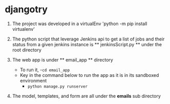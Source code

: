 # djangotry

1. The project was developed in a virtualEnv 'python -m pip install virtualenv'

2. The python script that leverage Jenkins api to get a list of jobs and their status
from a given jenkins instance is ** jenkinsScript.py ** under the root directory

3. The web app is under ** email_app ** directory
	+ To run it, 
		-`cd email_app `
	+ Key in the command below to run the app as it is in its sandboxed environment
		- `python manage.py runserver`
		
4. The model, templates, and form are all under the **emails** sub directory